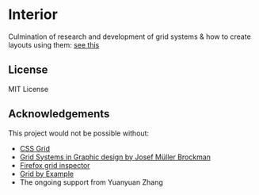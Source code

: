 # Interior

Culmination of research and development of grid systems &amp; how to create layouts using them:
[see this](https://codepen.io/morganfeeney/post/dont-build-bootstrap-style-grid-systems-with-flexbox)

## License

MIT License

## Acknowledgements

This project would not be possible without:
* [CSS Grid](https://www.w3.org/TR/css-grid-1/)
* [Grid Systems in Graphic design by Josef Müller Brockman](https://en.wikipedia.org/wiki/Josef_M%C3%BCller-Brockmann)
* [Firefox grid inspector](https://developer.mozilla.org/en-US/docs/Tools/Page_Inspector/How_to/Examine_grid_layouts)
* [Grid by Example](http://gridbyexample.com)
* The ongoing support from Yuanyuan Zhang
